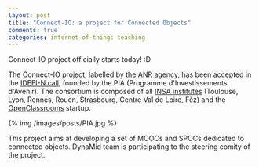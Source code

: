 ```yaml
---
layout: post
title: "Connect-IO: a project for Connected Objects"
comments: true
categories: internet-of-things teaching
---
```


Connect-IO project officially starts today! :D

The Connect-IO project, labelled by the ANR agency, has been accepted in the [IDEFI-N call](http://www.agence-nationale-recherche.fr/fileadmin/documents/2015/communique-presse-IDEFIN-13-11-2015.pdf), founded by the PIA (Programme d'Investissements d'Avenir). The consortium is composed of all [INSA institutes](http://www.groupe-insa.fr) (Toulouse, Lyon, Rennes, Rouen, Strasbourg, Centre Val de Loire, Fèz) and the [OpenClassrooms](https://openclassrooms.com/) startup.

{% img  /images/posts/PIA.jpg %}

This project aims at developing a set of MOOCs and SPOCs dedicated to connected objects. DynaMid team is participating to the steering comity of the project.
